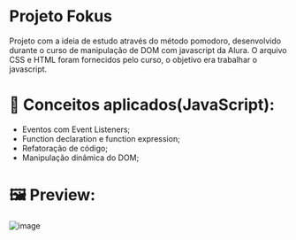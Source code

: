 # Projeto Fokus

Projeto com a ideia de estudo através do método pomodoro, desenvolvido durante o curso de manipulação de DOM com javascript da Alura. O arquivo CSS e HTML foram fornecidos pelo curso, o objetivo era trabalhar o javascript.

# 📑 Conceitos aplicados(JavaScript):

- Eventos com Event Listeners;
- Function declaration e function expression;
- Refatoração de código;
- Manipulação dinâmica do DOM;

# 🖼 Preview:

![image](https://github.com/GabrielBitral/projeto-fokus/assets/77023882/c77ad8d4-1f80-462b-8305-5582c8f75ffe)
